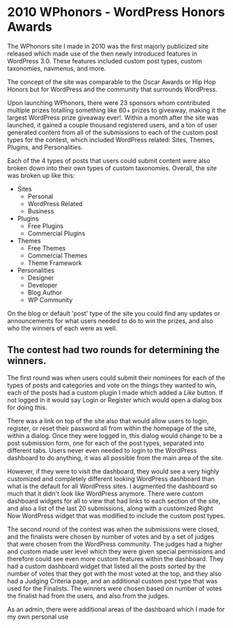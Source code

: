 2010 WPhonors - WordPress Honors Awards
========

The WPhonors site I made in 2010 was the first majorly publicized site released which made use of the then newly introduced features in WordPress 3.0. These features included custom post types, custom taxonomies, navmenus, and more.

The concept of the site was comparable to the Oscar Awards or Hip Hop Honors but for WordPress and the community that surrounds WordPress.

Upon launching WPhonors, there were 23 sponsors whom contributed multiple prizes totalling something like 60+ prizes to giveaway, making it the largest WordPress prize giveaway ever!. Within a month after the site was launched, it gained a couple thousand registered users, and a ton of user generated content from all of the submissions to each of the custom post types for the contest, which included WordPress related: Sites, Themes, Plugins, and Personalities.

Each of the 4 types of posts that users could submit content were also broken down into their own types of custom taxonomies. Overall, the site was broken up like this:

  * Sites
    * Personal
    * WordPress Related
    * Business
  * Plugins
    * Free Plugins
    * Commercial Plugins
  * Themes
    * Free Themes
    * Commercial Themes
    * Theme Framework
  * Personalities
    * Designer
    * Developer
    * Blog Author
    * WP Community

On the blog or default 'post' type of the site you could find any updates or announcements for what users needed to do to win the prizes, and also who the winners of each were as well.

## The contest had two rounds for determining the winners.

The first round was when users could submit their nominees for each of the types of posts and categories and vote on the things they wanted to win, each of the posts had a custom plugin I made which added a *Like* button. If not logged in it would say Login or Register which would open a dialog box for doing this.

There was a link on top of the site also that would allow users to login, register, or reset their password all from within the homepage of the site, within a dialog. Once they were logged in, this dialog would change to be a post submission form, one for each of the post types, separated into different tabs. Users never even needed to login to the WordPress dashboard to do anything, it was all possible from the main area of the site.

However, if they were to visit the dashboard, they would see a very highly customized and completely different looking WordPress dashboard than what is the default for all WordPress sites. I augmented the dashboard so much that it didn't look like WordPress anymore. There were custom dashboard widgets for all to view that had links to each section of the site, and also a list of the last 20 submissions, along with a customized Right Now WordPress widget that was modified to include the custom post types.

The second round of the contest was when the submissions were closed, and the finalists were chosen by number of votes and by a set of judges that were chosen from the WordPress community. The judges had a higher and custom made user level which they were given special permissions and therefore could see even more custom features within the dashboard. They had a custom dashboard widget that listed all the posts sorted by the number of votes that they got with the most voted at the top, and they also had a Judging Criteria page, and an additional custom post type that was used for the Finalists. The winners were chosen based on number of votes the finalist had from the users, and also from the judges.

As an admin, there were additional areas of the dashboard which I made for my own personal use
